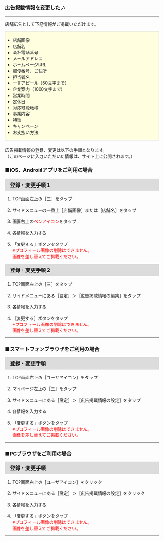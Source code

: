 <h3>広告掲載情報を変更したい</h3>

<hr>

店舗広告として下記情報がご掲載いただけます。

<div style="padding: 3px 15px 3px 0px; margin-top: 15px; margin-bottom: 20px; border: 1px solid #dcdcdc; background-color: #ffffe0;">
<ul>
<li>店舗画像</li>
<li>店舗名</li>
<li>会社電話番号</li>
<li>メールアドレス</li>
<li>ホームページURL</li>
<li>郵便番号、ご住所</li>
<li>担当者名</li>
<li>一言アピール（50文字まで）</li>
<li>企業案内（1000文字まで）</li>
<li>営業時間</li>
<li>定休日</li>
<li>対応可能地域</li>
<li>事業内容</li>
<li>特徴</li>
<li>キャンペーン</li>
<li>お支払い方法</li>
</ul>
</div>

広告掲載情報の登録、変更は以下の手順となります。  
（このページに入力いただいた情報は、サイト上に公開されます。）

<h3>■iOS、Androidアプリをご利用の場合</h3>

<div style="padding: 7px 15px; margin-top: 15px; margin-bottom: 15px; border: 1px solid #dcdcdc; background-color: #dcdcdc; font-size: 120%">
<strong>登録・変更手順１</strong>
</div>

<ol>
<li>TOP画面左上の［三］をタップ</li>
<br>
<li>サイドメニューの一番上［店舗画像］または［店舗名］をタップ</li>
<br>
<li>画面右上の<font color="#ff0000">ペンアイコン</font>をタップ</li>
<br>
<li>各情報を入力する</li>
<br>
<li>「変更する」ボタンをタップ<br>
<font color="#ff0000">※プロフィール画像の削除はできません。<br>
画像を差し替えてご掲載ください。</font></li>
</ol>

<div style="padding: 7px 15px; margin-top: 15px; margin-bottom: 15px; border: 1px solid #dcdcdc; background-color: #dcdcdc; font-size: 120%">
<strong>登録・変更手順２</strong>
</div>

<ol>
<li>TOP画面左上の［三］をタップ</li>
<br>
<li>サイドメニューにある［設定］＞［広告掲載情報の編集］をタップ</li>
<br>
<li>各情報を入力する</li>
<br>
<li>［変更する］ボタンをタップ</li>
<font color="#ff0000">※プロフィール画像の削除はできません。<br>
画像を差し替えてご掲載ください。</font></li>
</ol>

<hr>

<h3>■スマートフォンブラウザをご利用の場合</h3>
<div style="padding: 7px 15px; margin-top: 15px; margin-bottom: 15px; border: 1px solid #dcdcdc; background-color: #dcdcdc; font-size: 120%">
<strong>登録・変更手順</strong>
</div>

<ol>
<li>TOP画面右上の［ユーザアイコン］をタップ</li>
<br>
<li>マイページ左上の［三］をタップ</li>
<br>
<li>サイドメニューにある［設定］＞［広告掲載情報の設定］をタップ</li>
<br>
<li>各情報を入力する</li>
<br>
<li>「変更する」ボタンをタップ<br>
<font color="#ff0000">※プロフィール画像の削除はできません。<br>
画像を差し替えてご掲載ください。</font></li>
</ol>

<hr>

<h3>■PCブラウザをご利用の場合</h3>
<div style="padding: 7px 15px; margin-top: 15px; margin-bottom: 15px; border: 1px solid #dcdcdc; background-color: #dcdcdc; font-size: 120%">
<strong>登録・変更手順</strong>
</div>

<ol>
<li>TOP画面右上の［ユーザアイコン］をクリック</li>
<br>
<li>サイドメニューにある［設定］＞［広告掲載情報の設定］をクリック</li>
<br>
<li>各情報を入力する</li>
<br>
<li>「変更する」ボタンをタップ<br>
<font color="#ff0000">※プロフィール画像の削除はできません。<br>
画像を差し替えてご掲載ください。</font></li>
</ol>

<hr>